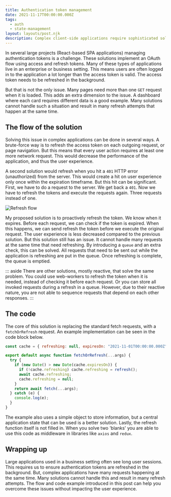 ```yaml
---
title: Authentication token management
date: 2021-11-17T00:00:00.000Z
tags:
  - auth
  - state-management
layout: layouts/post.njk
description: Complex client-side applications require sophisticated solutions around authentication management and background refreshing.
---
```


In several large projects (React-based SPA applications) managing authentication tokens is a challenge. These solutions implement an OAuth flow using access and refresh tokens. Many of these types of applications live in an enterprise or business setting. This means users are often logged in to the application a lot longer than the access token is valid. The access token needs to be refreshed in the background.

But that is not the only issue. Many pages need more than one `GET` request when it is loaded. This adds an extra dimension to the issue. A dashboard where each card requires different data is a good example. Many solutions cannot handle such a situation and result in many refresh attempts that happen at the same time.

## The flow of the solution

Solving this issue in complex applications can be done in several ways. A brute-force way is to refresh the access token on each outgoing request, or page navigation. But this means that every user action requires at least one more network request. This would decrease the performance of the application, and thus the user experience.

A second solution would refresh when you hit a `401` HTTP error (unauthorized) from the server. This would create a hit on user experience only once within the expiration timeframe. But this hit can be significant. First, we have to do a request to the server. We get back a `401`. Now we have to refresh the tokens and execute the requests again. Three requests instead of one.

![Refresh flow](/img/client-refresh-2.png)

My proposed solution is to proactively refresh the token. We know when it expires. Before each request, we can check if the token is expired. When this happens, we can send refresh the token before we execute the original request. The user experience is less decreased compared to the previous solution. But this solution still has an issue. It cannot handle many requests at the same time that need refreshing. By introducing a `queue` and an extra check, this can be solved. All requests that need to be sent out while the application is refreshing are put in the queue. Once refreshing is complete, the queue is emptied.

::: aside
There are other solutions, mostly reactive, that solve the same problem. You could use web-workers to refresh the token when it is needed, instead of checking it before each request. Or you can store all invoked requests during a refresh in a queue. However, due to their reactive nature, you are not able to sequence requests that depend on each other responses.
:::

## The code

The core of this solution is replacing the standard fetch requests, with a `fetchOrRefresh` request. An example implementation can be seen in the code block below.

```js
const cache = { refreshing: null, expiresOn: "2021-11-01T00:00:00.000Z" };

export default async function fetchOrRefresh(...args) {
  try {
    if (new Date() > new Date(cache.expiresOn)) {
      if (!cache.refreshing) cache.refreshing = refresh();
      await cache.refreshing;
      cache.refreshing = null;
    }
    return await fetch(...args);
  } catch (e) {
    console.log(e);
  }
}
```

The example also uses a simple object to store information, but a central application state that can be used is a better solution. Lastly, the refresh function itself is not filled in. When you solve two 'blanks' you are able to use this code as middleware in libraries like `axios` and `redux`.

## Wrapping up

Large applications used in a business setting often see long user sessions. This requires us to ensure authentication tokens are refreshed in the background. But, complex applications have many requests happening at the same time. Many solutions cannot handle this and result in many refresh attempts. The flow and code example introduced in this post can help you overcome these issues without impacting the user experience.
